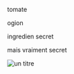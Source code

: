 
tomate

ogion

ingredien secret

mais vraiment secret

![un titre](https://pbs.twimg.com/media/D51dYhvWsAEhzai.jpg)
